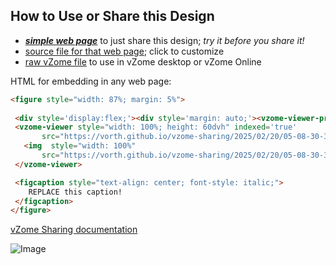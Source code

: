 
## How to Use or Share this Design

 - [***simple web page***](<https://vorth.github.io/vzome-sharing/2025/02/20/05-08-30-317Z-Root-3-Tilings/>) to just share this design; *try it before you share it!*
 - [source file for that web page](<https://github.com/vorth/vzome-sharing/edit/main/2025/02/20/05-08-30-317Z-Root-3-Tilings/index.md>); click to customize
 - [raw vZome file](<https://raw.githubusercontent.com/vorth/vzome-sharing/main/2025/02/20/05-08-30-317Z-Root-3-Tilings/Root-3-Tilings.vZome>) to use in vZome desktop or vZome Online
 
 HTML for embedding in any web page:
 ```html
<figure style="width: 87%; margin: 5%">
  
  <div style='display:flex;'><div style='margin: auto;'><vzome-viewer-previous label='prev step'></vzome-viewer-previous><vzome-viewer-next label='next step'></vzome-viewer-next></div></div>
  <vzome-viewer style="width: 100%; height: 60dvh" indexed='true'
        src="https://vorth.github.io/vzome-sharing/2025/02/20/05-08-30-317Z-Root-3-Tilings/Root-3-Tilings.vZome" >
    <img  style="width: 100%"
        src="https://vorth.github.io/vzome-sharing/2025/02/20/05-08-30-317Z-Root-3-Tilings/Root-3-Tilings.png" >
  </vzome-viewer>

  <figcaption style="text-align: center; font-style: italic;">
     REPLACE this caption!
  </figcaption>
</figure>

 ```

[vZome Sharing documentation](https://vzome.github.io/vzome/sharing.html#how-it-works)

![Image](<Root-3-Tilings.png>)

